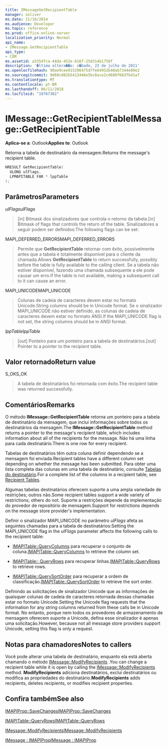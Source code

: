 ```yaml
---
title: IMessageGetRecipientTable
manager: soliver
ms.date: 11/16/2014
ms.audience: Developer
ms.topic: reference
ms.prod: office-online-server
localization_priority: Normal
api_name:
- IMessage.GetRecipientTable
api_type:
- COM
ms.assetid: a335dfca-44da-452e-b16f-25d314b1758f
description: '�ltima altera��o: s�bado, 23 de julho de 2011'
ms.openlocfilehash: 90ae9cee915296475d7fe64952b40ab7344e89e2
ms.sourcegitcommit: 9d60cd82b5413446e5bc8ace2cd689f683fb41a7
ms.translationtype: MT
ms.contentlocale: pt-BR
ms.lasthandoff: 06/11/2018
ms.locfileid: "19767382"
---
```

# <a name="imessagegetrecipienttable"></a><span data-ttu-id="11095-103">IMessage::GetRecipientTable</span><span class="sxs-lookup"><span data-stu-id="11095-103">IMessage::GetRecipientTable</span></span>

  
  
<span data-ttu-id="11095-104">**Aplica-se a**: Outlook</span><span class="sxs-lookup"><span data-stu-id="11095-104">**Applies to**: Outlook</span></span> 
  
<span data-ttu-id="11095-105">Retorna a tabela de destinatário da mensagem.</span><span class="sxs-lookup"><span data-stu-id="11095-105">Returns the message's recipient table.</span></span>
  
```cpp
HRESULT GetRecipientTable(
  ULONG ulFlags,
  LPMAPITABLE FAR * lppTable
);
```

## <a name="parameters"></a><span data-ttu-id="11095-106">Parâmetros</span><span class="sxs-lookup"><span data-stu-id="11095-106">Parameters</span></span>

 <span data-ttu-id="11095-107">_ulFlags_</span><span class="sxs-lookup"><span data-stu-id="11095-107">_ulFlags_</span></span>
  
> <span data-ttu-id="11095-108">[in] Bitmask dos sinalizadores que controla o retorno da tabela.</span><span class="sxs-lookup"><span data-stu-id="11095-108">[in] Bitmask of flags that controls the return of the table.</span></span> <span data-ttu-id="11095-109">Sinalizadores a seguir podem ser definidos:</span><span class="sxs-lookup"><span data-stu-id="11095-109">The following flags can be set:</span></span>
    
<span data-ttu-id="11095-110">MAPI_DEFERRED_ERRORS</span><span class="sxs-lookup"><span data-stu-id="11095-110">MAPI_DEFERRED_ERRORS</span></span> 
  
> <span data-ttu-id="11095-111">Permite que **GetRecipientTable** retornar com êxito, possivelmente antes que a tabela é totalmente disponível para o cliente da chamada.</span><span class="sxs-lookup"><span data-stu-id="11095-111">Allows **GetRecipientTable** to return successfully, possibly before the table is fully available to the calling client.</span></span> <span data-ttu-id="11095-112">Se a tabela não estiver disponível, fazendo uma chamada subsequente a ele pode causar um erro.</span><span class="sxs-lookup"><span data-stu-id="11095-112">If the table is not available, making a subsequent call to it can cause an error.</span></span> 
    
<span data-ttu-id="11095-113">MAPI_UNICODE</span><span class="sxs-lookup"><span data-stu-id="11095-113">MAPI_UNICODE</span></span> 
  
> <span data-ttu-id="11095-114">Colunas de cadeia de caracteres devem estar no formato Unicode.</span><span class="sxs-lookup"><span data-stu-id="11095-114">String columns should be in Unicode format.</span></span> <span data-ttu-id="11095-115">Se o sinalizador MAPI_UNICODE não estiver definido, as colunas de cadeia de caracteres devem estar no formato ANSI.</span><span class="sxs-lookup"><span data-stu-id="11095-115">If the MAPI_UNICODE flag is not set, the string columns should be in ANSI format.</span></span>
    
 <span data-ttu-id="11095-116">_lppTable_</span><span class="sxs-lookup"><span data-stu-id="11095-116">_lppTable_</span></span>
  
> <span data-ttu-id="11095-117">[out] Ponteiro para um ponteiro para a tabela de destinatários.</span><span class="sxs-lookup"><span data-stu-id="11095-117">[out] Pointer to a pointer to the recipient table.</span></span>
    
## <a name="return-value"></a><span data-ttu-id="11095-118">Valor retornado</span><span class="sxs-lookup"><span data-stu-id="11095-118">Return value</span></span>

<span data-ttu-id="11095-119">S_OK</span><span class="sxs-lookup"><span data-stu-id="11095-119">S_OK</span></span> 
  
> <span data-ttu-id="11095-120">A tabela de destinatários foi retornada com êxito.</span><span class="sxs-lookup"><span data-stu-id="11095-120">The recipient table was returned successfully.</span></span>
    
## <a name="remarks"></a><span data-ttu-id="11095-121">Comentários</span><span class="sxs-lookup"><span data-stu-id="11095-121">Remarks</span></span>

<span data-ttu-id="11095-122">O método **IMessage::GetRecipientTable** retorna um ponteiro para a tabela de destinatário da mensagem, que inclui informações sobre todos os destinatários da mensagem.</span><span class="sxs-lookup"><span data-stu-id="11095-122">The **IMessage::GetRecipientTable** method returns a pointer to the message's recipient table, which includes information about all of the recipients for the message.</span></span> <span data-ttu-id="11095-123">Não há uma linha para cada destinatário.</span><span class="sxs-lookup"><span data-stu-id="11095-123">There is one row for every recipient.</span></span> 
  
<span data-ttu-id="11095-124">Tabelas de destinatários têm outra coluna definir dependendo se a mensagem foi enviada.</span><span class="sxs-lookup"><span data-stu-id="11095-124">Recipient tables have a different column set depending on whether the message has been submitted.</span></span> <span data-ttu-id="11095-125">Para obter uma lista completa das colunas em uma tabela de destinatário, consulte [Tabelas do destinatário](recipient-tables.md).</span><span class="sxs-lookup"><span data-stu-id="11095-125">For a complete list of the columns in a recipient table, see [Recipient Tables](recipient-tables.md).</span></span>
  
<span data-ttu-id="11095-126">Algumas tabelas destinatários oferecem suporte a uma ampla variedade de restrições; outros não.</span><span class="sxs-lookup"><span data-stu-id="11095-126">Some recipient tables support a wide variety of restrictions; others do not.</span></span> <span data-ttu-id="11095-127">Suporte a restrições depende da implementação do provedor de repositório de mensagem.</span><span class="sxs-lookup"><span data-stu-id="11095-127">Support for restrictions depends on the message store provider's implementation.</span></span> 
  
<span data-ttu-id="11095-128">Definir o sinalizador MAPI_UNICODE no parâmetro _ulFlags_ afeta as seguintes chamadas para a tabela de destinatários:</span><span class="sxs-lookup"><span data-stu-id="11095-128">Setting the MAPI_UNICODE flag in the  _ulFlags_ parameter affects the following calls to the recipient table:</span></span> 
  
- <span data-ttu-id="11095-129">[IMAPITable::QueryColumns](imapitable-querycolumns.md) para recuperar o conjunto de coluna.</span><span class="sxs-lookup"><span data-stu-id="11095-129">[IMAPITable::QueryColumns](imapitable-querycolumns.md) to retrieve the column set.</span></span> 
    
- <span data-ttu-id="11095-130">[IMAPITable:: QueryRows](imapitable-queryrows.md) para recuperar linhas.</span><span class="sxs-lookup"><span data-stu-id="11095-130">[IMAPITable::QueryRows](imapitable-queryrows.md) to retrieve rows.</span></span> 
    
- <span data-ttu-id="11095-131">[IMAPITable::QuerySortOrder](imapitable-querysortorder.md) para recuperar a ordem de classificação.</span><span class="sxs-lookup"><span data-stu-id="11095-131">[IMAPITable::QuerySortOrder](imapitable-querysortorder.md) to retrieve the sort order.</span></span> 
    
<span data-ttu-id="11095-132">Definindo as solicitações de sinalizador Unicode que as informações de quaisquer colunas de cadeia de caracteres retornada dessas chamadas estar no formato Unicode.</span><span class="sxs-lookup"><span data-stu-id="11095-132">Setting the Unicode flag requests that the information for any string columns returned from these calls be in Unicode format.</span></span> <span data-ttu-id="11095-133">No entanto, porque nem todos os provedores de armazenamento de mensagem oferecem suporte a Unicode, defina esse sinalizador é apenas uma solicitação.</span><span class="sxs-lookup"><span data-stu-id="11095-133">However, because not all message store providers support Unicode, setting this flag is only a request.</span></span>
  
## <a name="notes-to-callers"></a><span data-ttu-id="11095-134">Notas para chamadores</span><span class="sxs-lookup"><span data-stu-id="11095-134">Notes to callers</span></span>

<span data-ttu-id="11095-135">Você pode alterar uma tabela de destinatário, enquanto ela está aberta chamando o método [IMessage::ModifyRecipients](imessage-modifyrecipients.md) .</span><span class="sxs-lookup"><span data-stu-id="11095-135">You can change a recipient table while it is open by calling the [IMessage::ModifyRecipients](imessage-modifyrecipients.md) method.</span></span> <span data-ttu-id="11095-136">**ModifyRecipients** adiciona destinatários, exclui destinatários ou modifica as propriedades do destinatário.</span><span class="sxs-lookup"><span data-stu-id="11095-136">**ModifyRecipients** adds recipients, deletes recipients, or modifies recipient properties.</span></span> 
  
## <a name="see-also"></a><span data-ttu-id="11095-137">Confira também</span><span class="sxs-lookup"><span data-stu-id="11095-137">See also</span></span>



[<span data-ttu-id="11095-138">IMAPIProp::SaveChanges</span><span class="sxs-lookup"><span data-stu-id="11095-138">IMAPIProp::SaveChanges</span></span>](imapiprop-savechanges.md)
  
[<span data-ttu-id="11095-139">IMAPITable::QueryRows</span><span class="sxs-lookup"><span data-stu-id="11095-139">IMAPITable::QueryRows</span></span>](imapitable-queryrows.md)
  
[<span data-ttu-id="11095-140">IMessage::ModifyRecipients</span><span class="sxs-lookup"><span data-stu-id="11095-140">IMessage::ModifyRecipients</span></span>](imessage-modifyrecipients.md)
  
[<span data-ttu-id="11095-141">IMessage : IMAPIProp</span><span class="sxs-lookup"><span data-stu-id="11095-141">IMessage : IMAPIProp</span></span>](imessageimapiprop.md)

